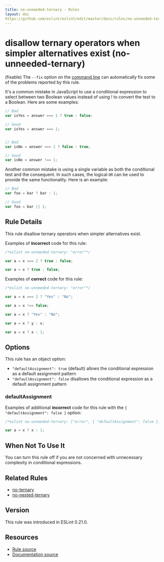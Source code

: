 ```yaml
---
title: no-unneeded-ternary - Rules
layout: doc
https://github.com/eslint/eslint/edit/master/docs/rules/no-unneeded-ternary.md
---
```

<!-- Note: No pull requests accepted for this file. See README.md in the root directory for details. -->

# disallow ternary operators when simpler alternatives exist (no-unneeded-ternary)

(fixable) The `--fix` option on the [command line](../user-guide/command-line-interface#fix) can automatically fix some of the problems reported by this rule.

It's a common mistake in JavaScript to use a conditional expression to select between two Boolean values instead of using ! to convert the test to a Boolean.
Here are some examples:

```js
// Bad
var isYes = answer === 1 ? true : false;

// Good
var isYes = answer === 1;


// Bad
var isNo = answer === 1 ? false : true;

// Good
var isNo = answer !== 1;
```

Another common mistake is using a single variable as both the conditional test and the consequent. In such cases, the logical `OR` can be used to provide the same functionality.
Here is an example:

```js
// Bad
var foo = bar ? bar : 1;

// Good
var foo = bar || 1;
```

## Rule Details

This rule disallow ternary operators when simpler alternatives exist.

Examples of **incorrect** code for this rule:

```js
/*eslint no-unneeded-ternary: "error"*/

var a = x === 2 ? true : false;

var a = x ? true : false;
```

Examples of **correct** code for this rule:

```js
/*eslint no-unneeded-ternary: "error"*/

var a = x === 2 ? "Yes" : "No";

var a = x !== false;

var a = x ? "Yes" : "No";

var a = x ? y : x;

var a = x ? x : 1;
```

## Options

This rule has an object option:

* `"defaultAssignment": true` (default) allows the conditional expression as a default assignment pattern
* `"defaultAssignment": false` disallows the conditional expression as a default assignment pattern

### defaultAssignment

Examples of additional **incorrect** code for this rule with the `{ "defaultAssignment": false }` option:

```js
/*eslint no-unneeded-ternary: ["error", { "defaultAssignment": false }]*/

var a = x ? x : 1;
```

## When Not To Use It

You can turn this rule off if you are not concerned with unnecessary complexity in conditional expressions.

## Related Rules

* [no-ternary](no-ternary)
* [no-nested-ternary](no-nested-ternary)

## Version

This rule was introduced in ESLint 0.21.0.

## Resources

* [Rule source](https://github.com/eslint/eslint/tree/master/lib/rules/no-unneeded-ternary.js)
* [Documentation source](https://github.com/eslint/eslint/tree/master/docs/rules/no-unneeded-ternary.md)
